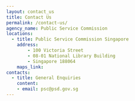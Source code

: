 ```yaml
---
layout: contact_us
title: Contact Us
permalink: /contact-us/
agency_name: Public Service Commission
locations:
  - title: Public Service Commission Singapore
    address:
        - 100 Victoria Street
        - 08-01 National Library Building
        - Singapore 188064
    maps_link:
contacts:
  - title: General Enquiries
    content:
    - email: psc@psd.gov.sg
---
```

